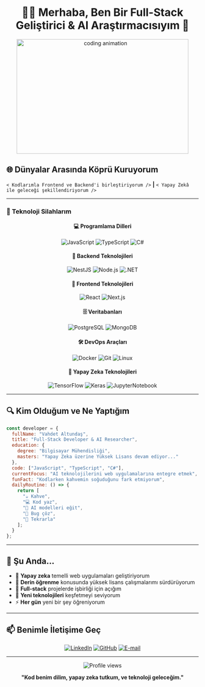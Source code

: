 # <div align="center">👨‍💻 Merhaba, Ben Bir Full-Stack Geliştirici & AI Araştırmacısıyım 🧠</div>

<div align="center">
  <img src="https://raw.githubusercontent.com/gist/patevs/b007a0e98fb216438d4cbf559fac4166/raw/88f20c9d749d756be63f22b09f3c4ac570bc5101/programming.gif" alt="coding animation" width="450" height="300" />
</div>

## 🌐 Dünyalar Arasında Köprü Kuruyorum

`< Kodlarımla Frontend ve Backend'i birleştiriyorum />` **|** `< Yapay Zekâ ile geleceği şekillendiriyorum />`

---

### 🧰 Teknoloji Silahlarım

<div align="center">

#### 💻 Programlama Dilleri
![JavaScript](https://img.shields.io/badge/-JavaScript-F7DF1E?style=for-the-badge&logo=javascript&logoColor=black)
![TypeScript](https://img.shields.io/badge/-TypeScript-3178C6?style=for-the-badge&logo=typescript&logoColor=white)
![C#](https://img.shields.io/badge/-C%23-239120?style=for-the-badge&logo=c-sharp&logoColor=white)

#### 🚀 Backend Teknolojileri
![NestJS](https://img.shields.io/badge/-NestJS-E0234E?style=for-the-badge&logo=nestjs&logoColor=white)
![Node.js](https://img.shields.io/badge/-Node.js-339933?style=for-the-badge&logo=node.js&logoColor=white)
![.NET](https://img.shields.io/badge/-.NET-512BD4?style=for-the-badge&logo=.net&logoColor=white)

#### 🎨 Frontend Teknolojileri
![React](https://img.shields.io/badge/-React-61DAFB?style=for-the-badge&logo=react&logoColor=black)
![Next.js](https://img.shields.io/badge/-Next.js-000000?style=for-the-badge&logo=next.js&logoColor=white)

#### 🗄️ Veritabanları
![PostgreSQL](https://img.shields.io/badge/-PostgreSQL-336791?style=for-the-badge&logo=postgresql&logoColor=white)
![MongoDB](https://img.shields.io/badge/-MongoDB-47A248?style=for-the-badge&logo=mongodb&logoColor=white)

#### 🛠️ DevOps Araçları
![Docker](https://img.shields.io/badge/-Docker-2496ED?style=for-the-badge&logo=docker&logoColor=white)
![Git](https://img.shields.io/badge/-Git-F05032?style=for-the-badge&logo=git&logoColor=white)
![Linux](https://img.shields.io/badge/-Linux-FCC624?style=for-the-badge&logo=linux&logoColor=black)

#### 🧠 Yapay Zeka Teknolojileri
![TensorFlow](https://img.shields.io/badge/-TensorFlow-FF6F00?style=for-the-badge&logo=tensorflow&logoColor=white)
![Keras](https://img.shields.io/badge/-Keras-D00000?style=for-the-badge&logo=keras&logoColor=white)
![JupyterNotebook](https://img.shields.io/badge/Jupyter%20Notebook-F37626?style=for-the-badge&logo=jupyter&logoColor=white)

</div>

---

## 🔍 Kim Olduğum ve Ne Yaptığım

```javascript
const developer = {
  fullName: "Vahdet Altundaş",
  title: "Full-Stack Developer & AI Researcher",
  education: {
    degree: "Bilgisayar Mühendisliği",
    masters: "Yapay Zeka üzerine Yüksek Lisans devam ediyor..."
  },
  code: ["JavaScript", "TypeScript", "C#"],
  currentFocus: "AI teknolojilerini web uygulamalarına entegre etmek",
  funFact: "Kodlarken kahvemin soğuduğunu fark etmiyorum",
  dailyRoutine: () => {
    return [
      "☕ Kahve",
      "💻 Kod yaz",
      "🧠 AI modelleri eğit",
      "🐛 Bug çöz",
      "🔄 Tekrarla"
    ];
  }
};
```

---

## 🌱 Şu Anda...

- 🔭 **Yapay zeka** temelli web uygulamaları geliştiriyorum
- 🌱 **Derin öğrenme** konusunda yüksek lisans çalışmalarımı sürdürüyorum
- 👯 **Full-stack** projelerde işbirliği için açığım
- 🤔 **Yeni teknolojileri** keşfetmeyi seviyorum
- ⚡ **Her gün** yeni bir şey öğreniyorum

---

## 📫 Benimle İletişime Geç

<div align="center">
  
[![LinkedIn](https://img.shields.io/badge/LinkedIn-0077B5?style=for-the-badge&logo=linkedin&logoColor=white)](https://www.linkedin.com/in/vahdet-altunda%C5%9F-2ab8b1234/)
[![GitHub](https://img.shields.io/badge/GitHub-100000?style=for-the-badge&logo=github&logoColor=white)](https://github.com/vahdetaltundas)
[![E-mail](https://img.shields.io/badge/Email-D14836?style=for-the-badge&logo=gmail&logoColor=white)](vahdetaltundas2323@gmail.com)
  
</div>

---

<div align="center">
  <img src="https://komarev.com/ghpvc/?username=vahdetaltunda&color=blueviolet&style=flat-square&label=Profil+Görüntülenme" alt="Profile views" />
</div>

<div align="center">
  
  **"Kod benim dilim, yapay zeka tutkum, ve teknoloji geleceğim."**
  
</div>

